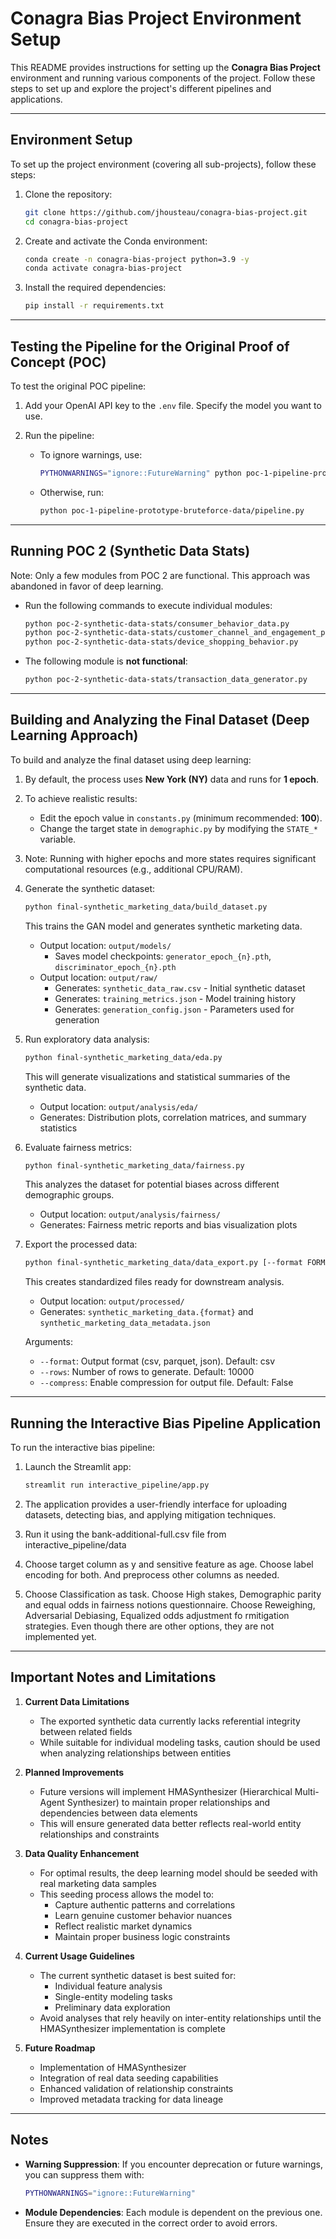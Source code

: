 # Conagra Bias Project Environment Setup

This README provides instructions for setting up the **Conagra Bias Project** environment and running various components of the project. Follow these steps to set up and explore the project's different pipelines and applications.

---

## Environment Setup

To set up the project environment (covering all sub-projects), follow these steps:

1. Clone the repository:
   ```bash
   git clone https://github.com/jhousteau/conagra-bias-project.git
   cd conagra-bias-project
   ```

2. Create and activate the Conda environment:
   ```bash
   conda create -n conagra-bias-project python=3.9 -y
   conda activate conagra-bias-project
   ```

3. Install the required dependencies:
   ```bash
   pip install -r requirements.txt
   ```

---

## Testing the Pipeline for the Original Proof of Concept (POC)

To test the original POC pipeline:

1. Add your OpenAI API key to the `.env` file. Specify the model you want to use.

2. Run the pipeline:
   - To ignore warnings, use:
     ```bash
     PYTHONWARNINGS="ignore::FutureWarning" python poc-1-pipeline-prototype-bruteforce-data/pipeline.py
     ```
   - Otherwise, run:
     ```bash
     python poc-1-pipeline-prototype-bruteforce-data/pipeline.py
     ```

---

## Running POC 2 (Synthetic Data Stats)

Note: Only a few modules from POC 2 are functional. This approach was abandoned in favor of deep learning.

- Run the following commands to execute individual modules:
  ```bash
  python poc-2-synthetic-data-stats/consumer_behavior_data.py
  python poc-2-synthetic-data-stats/customer_channel_and_engagement_preference.py
  python poc-2-synthetic-data-stats/device_shopping_behavior.py
  ```

- The following module is **not functional**:
  ```bash
  python poc-2-synthetic-data-stats/transaction_data_generator.py
  ```

---

## Building and Analyzing the Final Dataset (Deep Learning Approach)

To build and analyze the final dataset using deep learning:

1. By default, the process uses **New York (NY)** data and runs for **1 epoch**.
2. To achieve realistic results:
   - Edit the epoch value in `constants.py` (minimum recommended: **100**).
   - Change the target state in `demographic.py` by modifying the `STATE_*` variable.

3. Note: Running with higher epochs and more states requires significant computational resources (e.g., additional CPU/RAM).

4. Generate the synthetic dataset:
   ```bash
   python final-synthetic_marketing_data/build_dataset.py
   ```
   This trains the GAN model and generates synthetic marketing data.
   - Output location: `output/models/`
      - Saves model checkpoints: `generator_epoch_{n}.pth`, `discriminator_epoch_{n}.pth`
   - Output location: `output/raw/`
      - Generates: `synthetic_data_raw.csv` - Initial synthetic dataset
      - Generates: `training_metrics.json` - Model training history
      - Generates: `generation_config.json` - Parameters used for generation

5. Run exploratory data analysis:
   ```bash
   python final-synthetic_marketing_data/eda.py
   ```
   This will generate visualizations and statistical summaries of the synthetic data.
   - Output location: `output/analysis/eda/`
   - Generates: Distribution plots, correlation matrices, and summary statistics

6. Evaluate fairness metrics:
   ```bash
   python final-synthetic_marketing_data/fairness.py
   ```
   This analyzes the dataset for potential biases across different demographic groups.
   - Output location: `output/analysis/fairness/`
   - Generates: Fairness metric reports and bias visualization plots

7. Export the processed data:
   ```bash
   python final-synthetic_marketing_data/data_export.py [--format FORMAT] [--rows ROWS] [--compress]
   ```
   This creates standardized files ready for downstream analysis.
   - Output location: `output/processed/`
   - Generates: `synthetic_marketing_data.{format}` and `synthetic_marketing_data_metadata.json`

   Arguments:
   - `--format`: Output format (csv, parquet, json). Default: csv
   - `--rows`: Number of rows to generate. Default: 10000
   - `--compress`: Enable compression for output file. Default: False

---

## Running the Interactive Bias Pipeline Application

To run the interactive bias pipeline:

1. Launch the Streamlit app:
   ```bash
   streamlit run interactive_pipeline/app.py
   ```

2. The application provides a user-friendly interface for uploading datasets, detecting bias, and applying mitigation techniques.

3. Run it using the bank-additional-full.csv file from interactive_pipeline/data
4. Choose target column as y and sensitive feature as age. Choose label encoding for both. And preprocess other columns as needed. 
5. Choose Classification as task. Choose High stakes, Demographic parity and equal odds in fairness notions questionnaire. Choose Reweighing, Adversarial Debiasing, Equalized odds adjustment fo rmitigation strategies. 
Even though there are other options, they are not implemented yet. 
---

## Important Notes and Limitations

1. **Current Data Limitations**
   - The exported synthetic data currently lacks referential integrity between related fields
   - While suitable for individual modeling tasks, caution should be used when analyzing relationships between entities

2. **Planned Improvements**
   - Future versions will implement HMASynthesizer (Hierarchical Multi-Agent Synthesizer) to maintain proper relationships and dependencies between data elements
   - This will ensure generated data better reflects real-world entity relationships and constraints

3. **Data Quality Enhancement**
   - For optimal results, the deep learning model should be seeded with real marketing data samples
   - This seeding process allows the model to:
     - Capture authentic patterns and correlations
     - Learn genuine customer behavior nuances
     - Reflect realistic market dynamics
     - Maintain proper business logic constraints

4. **Current Usage Guidelines**
   - The current synthetic dataset is best suited for:
     - Individual feature analysis
     - Single-entity modeling tasks
     - Preliminary data exploration
   - Avoid analyses that rely heavily on inter-entity relationships until the HMASynthesizer implementation is complete

5. **Future Roadmap**
   - Implementation of HMASynthesizer
   - Integration of real data seeding capabilities
   - Enhanced validation of relationship constraints
   - Improved metadata tracking for data lineage

---

## Notes

- **Warning Suppression**: If you encounter deprecation or future warnings, you can suppress them with:
  ```bash
  PYTHONWARNINGS="ignore::FutureWarning"
  ```

- **Module Dependencies**: Each module is dependent on the previous one. Ensure they are executed in the correct order to avoid errors.
